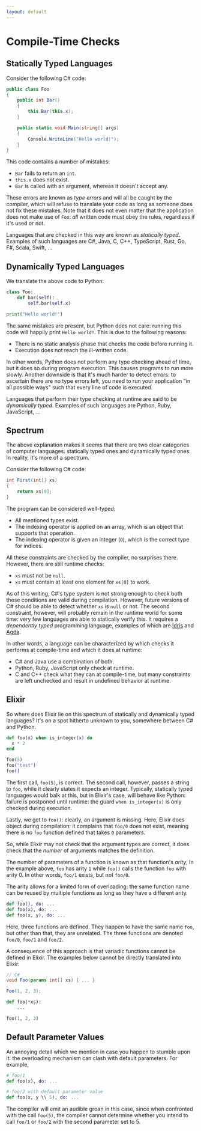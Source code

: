 ```yaml
---
layout: default
---
```

# Compile-Time Checks

## Statically Typed Languages

Consider the following C# code:

```csharp
public class Foo
{
    public int Bar()
    {
        this.Bar(this.x);
    }

    public static void Main(string[] args)
    {
        Console.WriteLine("Hello world!");
    }
}
```

This code contains a number of mistakes:

* `Bar` fails to return an `int`.
* `this.x` does not exist.
* `Bar` is called with an argument, whereas it doesn't accept any.

These errors are known as *type errors* and will all be caught by the compiler, which will refuse
to translate your code as long as someone does not fix these mistakes.
Note that it does not even matter that the application does not make use of `Foo`:
*all* written code must obey the rules, regardless if it's used or not.

Languages that are checked in this way are known as *statically typed*.
Examples of such languages are C#, Java, C, C++, TypeScript, Rust, Go, F#, Scala, Swift, ...

## Dynamically Typed Languages

We translate the above code to Python:

```python
class Foo:
    def bar(self):
        self.bar(self.x)

print("Hello world!")
```

The same mistakes are present, but Python does not care: running
this code will happily print `Hello world!`. This is due to the following reasons:

* There is no static analysis phase that checks the code before running it.
* Execution does not reach the ill-written code.

In other words, Python does not perform any type checking ahead of time,
but it does so during program execution. This causes programs
to run more slowly. Another downside is that it's much harder
to detect errors: to ascertain there are no type errors left,
you need to run your application "in all possible ways" such
that every line of code is executed.

Languages that perform their type checking at runtime
are said to be *dynamically typed*. Examples of such languages
are Python, Ruby, JavaScript, ...

## Spectrum

The above explanation makes it seems that there are two clear categories
of computer languages: statically typed ones and dynamically typed ones.
In reality, it's more of a spectrum.

Consider the following C# code:

```csharp
int First(int[] xs)
{
    return xs[0];
}
```

The program can be considered well-typed:

* All mentioned types exist.
* The indexing operator is applied on an array, which is an object that supports that operation.
* The indexing operator is given an integer (`0`), which is the correct type for indices.

All these constraints are checked by the compiler, no surprises there.
However, there are still runtime checks:

* `xs` must not be `null`.
* `xs` must contain at least one element for `xs[0]` to work.

As of this writing, C#'s type system is not strong enough to check
both these conditions are valid during compilation. However,
future versions of C# should be able to detect whether `xs` is `null` or not.
The second constraint, however, will probably remain in the runtime world
for some time: very few languages are able to statically verify this. It requires
a *dependently typed* programming language, examples of which are [Idris](https://www.idris-lang.org/)
and [Agda](https://github.com/agda/agda).

In other words, a language can be characterized by which checks
it performs at compile-time and which it does at runtime:

* C# and Java use a combination of both.
* Python, Ruby, JavaScript only check at runtime.
* C and C++ check what they can at compile-time, but many constraints are left unchecked and result in undefined behavior at runtime.

## Elixir

So where does Elixir lie on this spectrum of statically and dynamically typed languages?
It's on a spot hitherto unknown to you, somewhere between C# and Python.

```elixir
def foo(x) when is_integer(x) do
  x * 2
end

foo(5)
foo("test")
foo()
```

The first call, `foo(5)`, is correct. The second call, however, passes a string to `foo`, while it clearly
states it expects an integer. Typically, statically typed languages would balk at this, but in Elixir's case,
will behave like Python: failure is postponed until runtime: the guard `when is_integer(x)`
is only checked during execution.

Lastly, we get to `foo()`: clearly, an argument is missing. Here, Elixir does object during compilation:
it complains that `foo/0` does not exist, meaning there is no `foo` function defined that takes `0` parameters.

So, while Elixir may not check that the argument types are correct, it does
check that the *number* of arguments matches the definition.

The number of parameters of a function is known as that function's *arity*, In the example
above, `foo` has arity `1` while `foo()` calls the function `foo` with arity 0.
In other words, `foo/1` exists, but not `foo/0`.

The arity allows for a limited form of overloading:
the same function name can be reused by multiple functions as long
as they have a different arity.

```elixir
def foo(), do: ...
def foo(x), do: ...
def foo(x, y), do: ...
```

Here, three functions are defined. They happen to have the same name `foo`,
but other than that, they are unrelated. The three functions
are denoted `foo/0`, `foo/1` and `foo/2`.

A consequence of this approach is that variadic functions cannot be defined in Elixir.
The examples below cannot be directly translated into Elixir:

```csharp
// C#
void Foo(params int[] xs) { ... }

Foo(1, 2, 3);
```

```python
def foo(*xs):
    ...

foo(1, 2, 3)
```

## Default Parameter Values

An annoying detail which we mention in case you happen to stumble upon it:
the overloading mechanism can clash with default parameters.
For example,

```elixir
# foo/1
def foo(x), do: ...

# foo/2 with default parameter value
def foo(x, y \\ 5), do: ...
```

The compiler will emit an audible groan in this case, since
when confronted with the call `foo(5)`, the compiler
cannot determine whether you intend to call `foo/1`
or `foo/2` with the second parameter set to 5.
